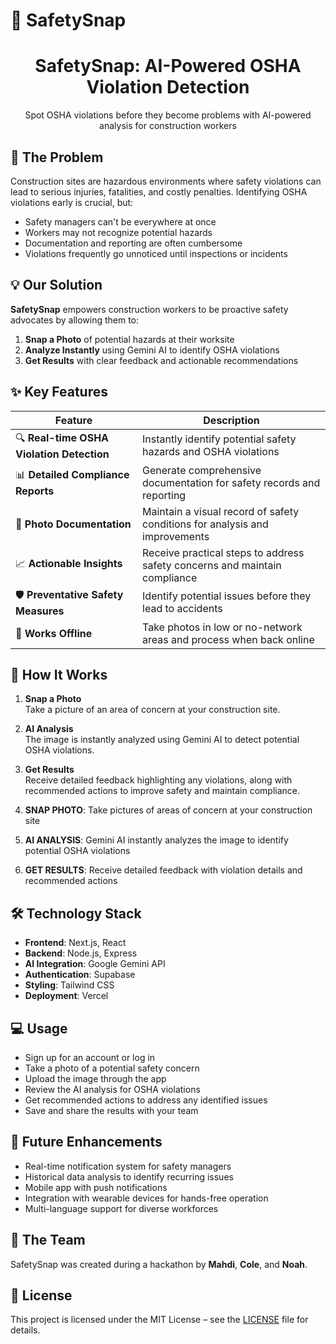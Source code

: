 # 🛑 SafetySnap

<h1 align="center">SafetySnap: AI-Powered OSHA Violation Detection</h1>

<p align="center">
  Spot OSHA violations before they become problems with AI-powered analysis for construction workers
</p>




## 🚧 The Problem

Construction sites are hazardous environments where safety violations can lead to serious injuries, fatalities, and costly penalties. Identifying OSHA violations early is crucial, but:

- Safety managers can't be everywhere at once  
- Workers may not recognize potential hazards  
- Documentation and reporting are often cumbersome  
- Violations frequently go unnoticed until inspections or incidents  

## 💡 Our Solution

**SafetySnap** empowers construction workers to be proactive safety advocates by allowing them to:

1. **Snap a Photo** of potential hazards at their worksite  
2. **Analyze Instantly** using Gemini AI to identify OSHA violations  
3. **Get Results** with clear feedback and actionable recommendations  

## ✨ Key Features

| Feature | Description |
|--------|-------------|
| 🔍 **Real-time OSHA Violation Detection** | Instantly identify potential safety hazards and OSHA violations |
| 📊 **Detailed Compliance Reports** | Generate comprehensive documentation for safety records and reporting |
| 📸 **Photo Documentation** | Maintain a visual record of safety conditions for analysis and improvements |
| 📈 **Actionable Insights** | Receive practical steps to address safety concerns and maintain compliance |
| 🛡️ **Preventative Safety Measures** | Identify potential issues before they lead to accidents |
| 📱 **Works Offline** | Take photos in low or no-network areas and process when back online |

## 🚀 How It Works

1. **Snap a Photo**  
   Take a picture of an area of concern at your construction site.

2. **AI Analysis**  
   The image is instantly analyzed using Gemini AI to detect potential OSHA violations.

3. **Get Results**  
   Receive detailed feedback highlighting any violations, along with recommended actions to improve safety and maintain compliance.



1. **SNAP PHOTO**: Take pictures of areas of concern at your construction site  
2. **AI ANALYSIS**: Gemini AI instantly analyzes the image to identify potential OSHA violations  
3. **GET RESULTS**: Receive detailed feedback with violation details and recommended actions  

## 🛠️ Technology Stack

- **Frontend**: Next.js, React  
- **Backend**: Node.js, Express  
- **AI Integration**: Google Gemini API  
- **Authentication**: Supabase  
- **Styling**: Tailwind CSS  
- **Deployment**: Vercel  


## 💻 Usage

- Sign up for an account or log in  
- Take a photo of a potential safety concern  
- Upload the image through the app  
- Review the AI analysis for OSHA violations  
- Get recommended actions to address any identified issues  
- Save and share the results with your team  

## 🔮 Future Enhancements

- Real-time notification system for safety managers  
- Historical data analysis to identify recurring issues  
- Mobile app with push notifications  
- Integration with wearable devices for hands-free operation  
- Multi-language support for diverse workforces  

## 👥 The Team

SafetySnap was created during a hackathon by **Mahdi**, **Cole**, and **Noah**.

## 📜 License

This project is licensed under the MIT License – see the [LICENSE](LICENSE) file for details.
